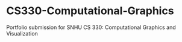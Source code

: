 # CS330-Computational-Graphics
Portfolio submission for SNHU CS 330: Computational Graphics and Visualization
